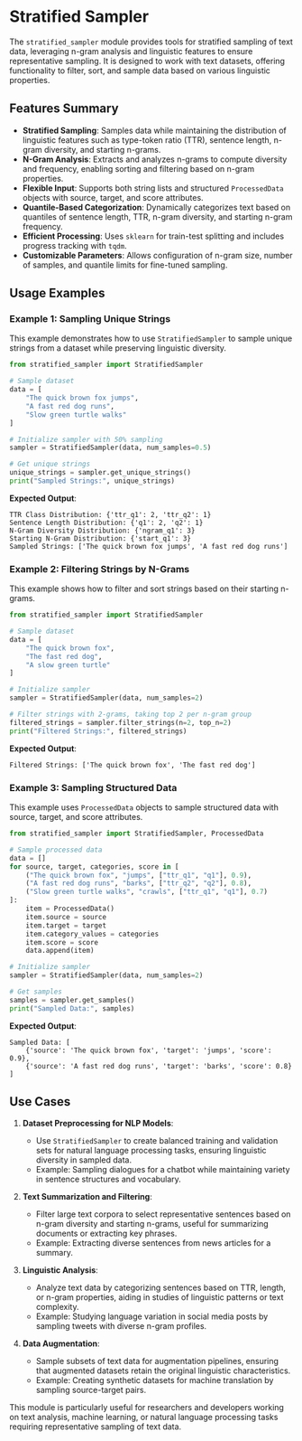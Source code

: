 # Stratified Sampler

The `stratified_sampler` module provides tools for stratified sampling of text data, leveraging n-gram analysis and linguistic features to ensure representative sampling. It is designed to work with text datasets, offering functionality to filter, sort, and sample data based on various linguistic properties.

## Features Summary

- **Stratified Sampling**: Samples data while maintaining the distribution of linguistic features such as type-token ratio (TTR), sentence length, n-gram diversity, and starting n-grams.
- **N-Gram Analysis**: Extracts and analyzes n-grams to compute diversity and frequency, enabling sorting and filtering based on n-gram properties.
- **Flexible Input**: Supports both string lists and structured `ProcessedData` objects with source, target, and score attributes.
- **Quantile-Based Categorization**: Dynamically categorizes text based on quantiles of sentence length, TTR, n-gram diversity, and starting n-gram frequency.
- **Efficient Processing**: Uses `sklearn` for train-test splitting and includes progress tracking with `tqdm`.
- **Customizable Parameters**: Allows configuration of n-gram size, number of samples, and quantile limits for fine-tuned sampling.

## Usage Examples

### Example 1: Sampling Unique Strings

This example demonstrates how to use `StratifiedSampler` to sample unique strings from a dataset while preserving linguistic diversity.

```python
from stratified_sampler import StratifiedSampler

# Sample dataset
data = [
    "The quick brown fox jumps",
    "A fast red dog runs",
    "Slow green turtle walks"
]

# Initialize sampler with 50% sampling
sampler = StratifiedSampler(data, num_samples=0.5)

# Get unique strings
unique_strings = sampler.get_unique_strings()
print("Sampled Strings:", unique_strings)
```

**Expected Output**:

```
TTR Class Distribution: {'ttr_q1': 2, 'ttr_q2': 1}
Sentence Length Distribution: {'q1': 2, 'q2': 1}
N-Gram Diversity Distribution: {'ngram_q1': 3}
Starting N-Gram Distribution: {'start_q1': 3}
Sampled Strings: ['The quick brown fox jumps', 'A fast red dog runs']
```

### Example 2: Filtering Strings by N-Grams

This example shows how to filter and sort strings based on their starting n-grams.

```python
from stratified_sampler import StratifiedSampler

# Sample dataset
data = [
    "The quick brown fox",
    "The fast red dog",
    "A slow green turtle"
]

# Initialize sampler
sampler = StratifiedSampler(data, num_samples=2)

# Filter strings with 2-grams, taking top 2 per n-gram group
filtered_strings = sampler.filter_strings(n=2, top_n=2)
print("Filtered Strings:", filtered_strings)
```

**Expected Output**:

```
Filtered Strings: ['The quick brown fox', 'The fast red dog']
```

### Example 3: Sampling Structured Data

This example uses `ProcessedData` objects to sample structured data with source, target, and score attributes.

```python
from stratified_sampler import StratifiedSampler, ProcessedData

# Sample processed data
data = []
for source, target, categories, score in [
    ("The quick brown fox", "jumps", ["ttr_q1", "q1"], 0.9),
    ("A fast red dog runs", "barks", ["ttr_q2", "q2"], 0.8),
    ("Slow green turtle walks", "crawls", ["ttr_q1", "q1"], 0.7)
]:
    item = ProcessedData()
    item.source = source
    item.target = target
    item.category_values = categories
    item.score = score
    data.append(item)

# Initialize sampler
sampler = StratifiedSampler(data, num_samples=2)

# Get samples
samples = sampler.get_samples()
print("Sampled Data:", samples)
```

**Expected Output**:

```
Sampled Data: [
    {'source': 'The quick brown fox', 'target': 'jumps', 'score': 0.9},
    {'source': 'A fast red dog runs', 'target': 'barks', 'score': 0.8}
]
```

## Use Cases

1. **Dataset Preprocessing for NLP Models**:

   - Use `StratifiedSampler` to create balanced training and validation sets for natural language processing tasks, ensuring linguistic diversity in sampled data.
   - Example: Sampling dialogues for a chatbot while maintaining variety in sentence structures and vocabulary.

2. **Text Summarization and Filtering**:

   - Filter large text corpora to select representative sentences based on n-gram diversity and starting n-grams, useful for summarizing documents or extracting key phrases.
   - Example: Extracting diverse sentences from news articles for a summary.

3. **Linguistic Analysis**:

   - Analyze text data by categorizing sentences based on TTR, length, or n-gram properties, aiding in studies of linguistic patterns or text complexity.
   - Example: Studying language variation in social media posts by sampling tweets with diverse n-gram profiles.

4. **Data Augmentation**:
   - Sample subsets of text data for augmentation pipelines, ensuring that augmented datasets retain the original linguistic characteristics.
   - Example: Creating synthetic datasets for machine translation by sampling source-target pairs.

This module is particularly useful for researchers and developers working on text analysis, machine learning, or natural language processing tasks requiring representative sampling of text data.
